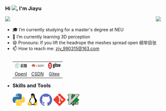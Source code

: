 <!--
**jiayuzhang128/jiayuzhang128** is a ✨ _special_ ✨ repository because its `README.md` (this file) appears on your GitHub profile.
Here are some ideas to get you started:
- 🔭 I’m currently working on ...
- 🌱 I’m currently learning ...
- 👯 I’m looking to collaborate on ...
- 🤔 I’m looking for help with ...
- 💬 Ask me about ...
- 📫 How to reach me: ...
- 😄 Pronouns: ...
- ⚡ Fun fact: ...
-->


### Hi <img src="https://media.giphy.com/media/hvRJCLFzcasrR4ia7z/giphy.gif" width="25px">, I'm Jiayu

<img src="https://komarev.com/ghpvc/?username=jiayuhzang128&color=blue&style=flat&label=PROFILE+VIEWS" />

<img align="right" src="https://github-readme-stats.vercel.app/api?username=jiayuzhang128&show_icons=true&theme=radical" />

- 🎓 I’m currently studying for a master's degree at NEU
- 🌱 I’m currently learning 3D perception
- 😄 Pronouns: If you lift the headrope the meshes spread open 纲举目张
- 📫 How to reach me: zjy_990315@163.com
- <table align="left">
    <tr align="center">
        <td><img src="./images/openi.svg" width="40" height="20" alt="openilogo" /></td>
        <td><img src="./images/csdnlogo.png" width="40" height="20" alt="csdnlogo" /></td>
        <td><img src="./images/gitee.svg" width="40" height="20" alt="giteelogo" /></td>
    </tr>
    <tr align="center">
        <td><a href="https://git.openi.org.cn/jiayu_neu" target="_blank">OpenI</a></td>
        <td><a href="https://blog.csdn.net/qq_40918859" target="_blank">CSDN</a></td>
        <td><a href="https://gitee.com/jiayuzhang128" target="_blank">Gitee</a></td>
    </tr>
</table>









--------







### Skills and Tools

<p align="left">
	<img src="./images/python.svg" width="40" height="40" alt="python" />
	<img src="./images/linux.svg" width="40" height="40" alt="linux" />
	<img src="./images/github.svg" width="40" height="40" alt="github" />
	<img src="./images/git.svg" width="40" height="40" alt="git" />
	<img src="./images/vim.svg" width="40" height="40" alt="vim" />
</p>



